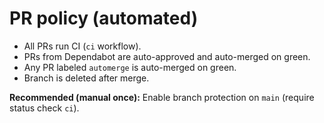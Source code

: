 # PR policy (automated)

- All PRs run CI (`ci` workflow).
- PRs from Dependabot are auto-approved and auto-merged on green.
- Any PR labeled `automerge` is auto-merged on green.
- Branch is deleted after merge.

**Recommended (manual once):** Enable branch protection on `main` (require status check `ci`).
